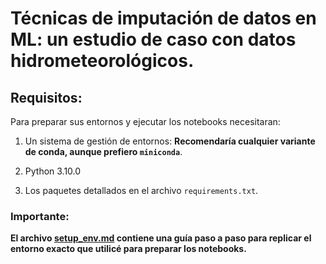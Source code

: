 # Técnicas de imputación de datos en ML: un estudio de caso con datos hidrometeorológicos.

## Requisitos:

Para preparar sus entornos y ejecutar los notebooks necesitaran:

1. Un sistema de gestión de entornos: **Recomendaría cualquier variante de conda, aunque prefiero ```miniconda```**.

2. Python 3.10.0

3. Los paquetes detallados en el archivo ```requirements.txt```.

### Importante:

**El archivo [setup_env.md](/setup_env.md) contiene una guía paso a paso para replicar el entorno exacto que utilicé para preparar los notebooks.**


